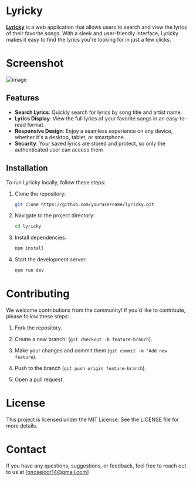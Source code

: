 # Lyricky

**[Lyricky](https://lyricky.vercel.app/)** is a web application that allows users to search and view the lyrics of their favorite songs. With a sleek and user-friendly interface, Lyricky makes it easy to find the lyrics you're looking for in just a few clicks.

# Screenshot
![image](https://github.com/user-attachments/assets/5d2822c0-e836-4b6f-86d1-38702ac32761) 

## Features

- **Search Lyrics**: Quickly search for lyrics by song title and artist name.
- **Lyrics Display**: View the full lyrics of your favorite songs in an easy-to-read format.
- **Responsive Design**: Enjoy a seamless experience on any device, whether it's a desktop, tablet, or smartphone.
- **Security**: Your saved lyrics are stored and protect, so only the authenticated user can access them

## Installation

To run Lyricky locally, follow these steps:
1. Clone the repository:
   ```bash
   git clone https://github.com/yourusername/lyricky.git
   ```
   
2. Navigate to the project directory:
   ```bash
   cd lyricky
   ```
3. Install dependencies:
   ```bash
   npm install
   ```
4. Start the development server:
   ```bash
   npm run dev
   ```

  # Contributing
  
We welcome contributions from the community! If you'd like to contribute, please follow these steps:

1. Fork the repository.

2. Create a new branch: (``` git checkout -b feature-branch ```).

4. Make your changes and commit them (```git commit -m 'Add new feature```).

5. Push to the branch (```git push origin feature-branch```).

6. Open a pull request.

# License
This project is licensed under the MIT License. See the LICENSE file for more details.

# Contact
If you have any questions, suggestions, or feedback, feel free to reach out to us at [onosejoor14@gmail.com]
